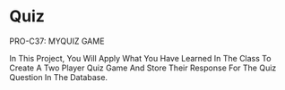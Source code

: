# Quiz

PRO-C37: MYQUIZ GAME

In This Project, You Will Apply What You Have Learned In The Class To Create A Two Player Quiz Game And Store Their Response For The Quiz Question In The Database.
